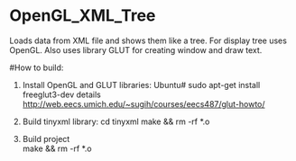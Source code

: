 # OpenGL_XML_Tree

Loads data from XML file and shows them like a tree.
For display tree uses OpenGL. Also uses library GLUT for creating window and draw text.


#How to build:

1. Install OpenGL and GLUT libraries:
	Ubuntu# sudo apt-get install freeglut3-dev 
	details http://web.eecs.umich.edu/~sugih/courses/eecs487/glut-howto/

2. Build tinyxml library:
	cd tinyxml 
	make && rm -rf *.o

3. Build project	
	make && rm -rf *.o

